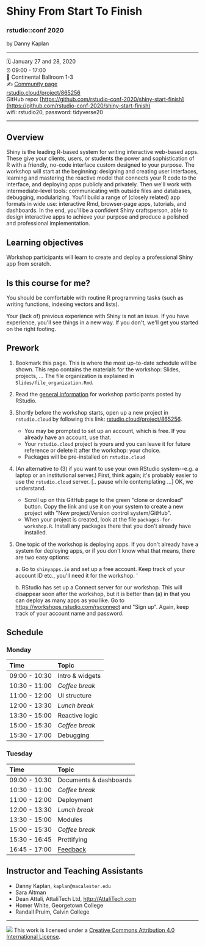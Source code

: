 Shiny From Start To Finish
================

### rstudio::conf 2020 

by Danny Kaplan

-----

:spiral_calendar: January 27 and 28, 2020  
:alarm_clock:     09:00 - 17:00  
:hotel:           Continental Ballroom 1-3  
:writing_hand:    [Community page](https://community.rstudio.com/t/shiny-from-start-to-finish-workshop-rstudio-conf-2020/49093)   
[rstudio.cloud/project/865256](https://rstudio.cloud/project/8652560)     
GitHub repo: [https://github.com/rstudio-conf-2020/shiny-start-finish](https://github.com/rstudio-conf-2020/shiny-start-finish)  
wifi: rstudio20, password: tidyverse20 

-----

## Overview

Shiny is the leading R-based system for writing interactive web-based apps. These give your clients, users, or students the power and sophistication of R with a friendly, no-code interface custom designed to your purpose. The workshop will start at the beginning: designing and creating user interfaces, learning and mastering the reactive model that connects your R code to the interface, and deploying apps publicly and privately. Then we'll work with intermediate-level tools: communicating with outside files and databases, debugging, modularizing. You'll build a range of (closely related) app formats in wide use: interactive Rmd, browser-page apps, tutorials, and dashboards. In the end, you'll be a confident Shiny craftsperson, able to design interactive apps to achieve your purpose and produce a polished and professional implementation.


## Learning objectives

Workshop participants will learn to create and deploy a professional Shiny app from scratch.

## Is this course for me?

You should be comfortable with routine R programming tasks (such as writing functions, indexing vectors and lists).

Your (lack of) previous experience with Shiny is not an issue. If you have experience, you'll see things in a new way. If you don't, we'll get you started on the right footing.

## Prework

1. Bookmark this page. This is where the most up-to-date schedule will be shown. This repo contains the materials for the workshop: Slides, projects, ... The file organization is explained in `Slides/file_organization.Rmd`.

2. Read the [general information](https://docs.google.com/document/d/1_-uhk9dQt_LhpdUrmrCMgcznS79xyZ6EDQHrY1rhfhI/edit) for workshop participants posted by RStudio. 

3. Shortly before the workshop starts, open up a new project in `rstudio.cloud` by following this link: [rstudio.cloud/project/865256](https://rstudio.cloud/project/865256). 
    - You may be prompted to set up an account, which is free. If you already have an account, use that.
    - Your `rstudio.cloud` project is yours and you can leave it for future reference or delete it after the workshop: your choice.
    - Packages will be pre-installed on `rstudio.cloud`
    
4. (An alternative to (3) if you want to use your own RStudio system--e.g. a laptop or an institutional server.) First, think again; it's probably  easier to use the `rstudio.cloud` server. [.. pause while contemplating ...] OK, we understand.
    - Scroll up on this GitHub page to the green "clone or download" button. Copy the link and use it on your system to create a new project with "New project/Version control system/GitHub".
    - When your project is created, look at the file `packages-for-workshop.R`. Install any packages there that you don't already have installed. 

5. One topic of the workshop is deploying apps. If you don't already have a system for deploying apps, or if you don't know what that means, there are two easy options: 

    a. Go to `shinyapps.io` and set  up a free account. Keep track of your account ID etc., you'll need it for the workshop.  '
    
    b. RStudio has set up a Connect server for our workshop. This will disappear soon after the workshop, but it is better than (a) in that you can deploy as many apps as you like. Go to <https://workshops.rstudio.com/rsconnect> and "Sign up". Again, keep track of your account name and password.


## Schedule

### Monday

| Time          | Topic            | 
| :------------ | :--------------- |
| 09:00 - 10:30 | Intro & widgets  | 
| 10:30 - 11:00 | *Coffee break*   |
| 11:00 - 12:00 | UI structure     |
| 12:00 - 13:30 | *Lunch break*    |
| 13:30 - 15:00 | Reactive logic   |
| 15:00 - 15:30 | *Coffee break*   |
| 15:30 - 17:00 | Debugging        |

### Tuesday

| Time          | Topic         |
| :------------ | :--------------- |
| 09:00 - 10:30 | Documents & dashboards  | <!--learnr here -->
| 10:30 - 11:00 | *Coffee break*   |
| 11:00 - 12:00 | Deployment       | <!-- including persistent storage -->
| 12:00 - 13:30 | *Lunch break*    |
| 13:30 - 15:00 | Modules          |
| 15:00 - 15:30 | *Coffee break*   |
| 15:30 - 16:45 | Prettifying      |
| 16:45 - 17:00 | [Feedback](http://rstd.io/ws-survey) |

## Instructor and Teaching Assistants

* Danny Kaplan, `kaplan@macalester.edu`
* Sara Altman
* Dean Attali, AttaliTech Ltd, <http://AttaliTech.com>
* Homer White, Georgetown College
* Randall Pruim, Calvin College



-----

![](https://i.creativecommons.org/l/by/4.0/88x31.png) This work is
licensed under a [Creative Commons Attribution 4.0 International
License](https://creativecommons.org/licenses/by/4.0/).
